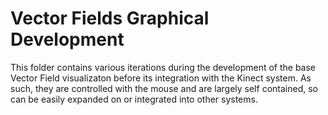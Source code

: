 # Vector Fields Graphical Development

This folder contains various iterations during the development of the base Vector Field visualizaton before its integration with the Kinect system.
As such, they are controlled with the mouse and are largely self contained, so can be easily expanded on or integrated into other systems. 